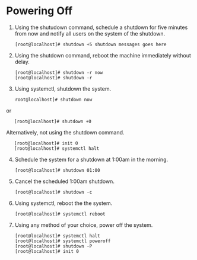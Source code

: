Powering Off
======

1. Using the shutudown command, schedule a shutdown for five minutes from now and notify all users on the system of the shutdown.

       [root@localhost]# shutdown +5 shutdown messages goes here

2. Using the shutdown command, reboot the machine immediately without delay.

       [root@localhost]# shutdown -r now
       [root@localhost]# shutdown -r 

3. Using systemctl, shutdown the system.

       root@localhost]# shutdown now 

or

       [root@localhost]# shutdown +0 

Alternatively, not using the shutdown command.

       [root@localhost]# init 0
       [root@localhost]# systemctl halt

4. Schedule the system for a shutdown at 1:00am in the morning.

       [root@localhost]# shutdown 01:00 

5. Cancel the scheduled 1:00am shutdown.

       [root@localhost]# shutdown -c

6. Using systemctl, reboot the the system.

       [root@localhost]# systemctl reboot

7. Using any method of your choice, power off the system.

       [root@localhost]# systemctl halt
       [root@localhost]# systemctl poweroff
       [root@localhost]# shutdown -P
       [root@localhost]# init 0
